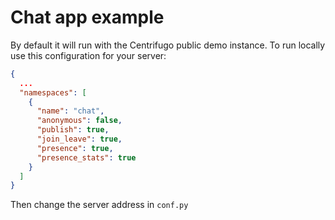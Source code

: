 # Chat app example

By default it will run with the Centrifugo public demo instance. To run locally use this configuration for your server:

```json
{
  ...
  "namespaces": [
    {
      "name": "chat",
      "anonymous": false,
      "publish": true,
      "join_leave": true,
      "presence": true,
      "presence_stats": true
    }
  ]
}
```

Then change the server address in `conf.py`
